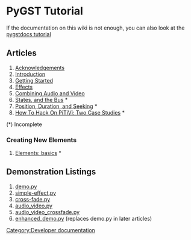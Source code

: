 # PyGST Tutorial

If the documentation on this wiki is not enough, you can also look at
the [pygstdocs
tutorial](http://pygstdocs.berlios.de/pygst-tutorial/index.html)

## Articles

1.  [Acknowledgements](PyGST_Tutorial/Acknowledgements.md)
2.  [Introduction](PyGST_Tutorial/Introduction.md)
3.  [Getting Started](PyGST_Tutorial/Getting_Started.md)
4.  [Effects](PyGST_Tutorial/Effects.md)
5.  [Combining Audio and
    Video](PyGST_Tutorial/Combining_Audio_and_Video.md)
6.  [States, and the
    Bus](PyGST_Tutorial/States,_and_the_Bus.md) \*
7.  [Position, Duration, and
    Seeking](PyGST_Tutorial/Position,_Duration,_and_Seeking.md) \*
8.  [How To Hack On PiTiVi: Two Case
    Studies](How_To_Hack_On_PiTiVi:_Two_Case_Studies.md) \*

(\*) Incomplete

### Creating New Elements

1.  [Elements: basics](PyGST_Tutorial/Elements:_basics.md) \*

## Demonstration Listings

1.  [demo.py](demo.py.md)
2.  [simple-effect.py](simple-effect.py.md)
3.  [cross-fade.py](cross-fade.py.md)
4.  [audio\_video.py](audio_video.py.md)
5.  [audio\_video\_crossfade.py](audio_video_crossfade.py.md)
6.  [enhanced\_demo.py](enhanced_demo.py.md) (replaces demo.py
    in later articles)

[Category:Developer
documentation](Category:Developer_documentation.md)
